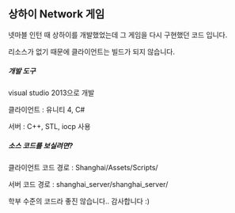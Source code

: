## 상하이 Network 게임



넷마블 인턴 때 상하이를 개발했었는데 그 게임을 다시 구현했던 코드 입니다.

리소스가 없기 때문에 클라이언트는 빌드가 되지 않습니다.



##### 개발 도구

visual studio 2013으로 개발

클라이언트 : 유니티 4, C#

서버 : C++, STL, iocp 사용



  

##### 소스 코드를 보실려면?

클라이언트 코드 경로 : Shanghai/Assets/Scripts/  

서버 코드 경로 : shanghai_server/shanghai_server/  

학부 수준의 코드라 좋진 않습니다..
감사합니다 :)